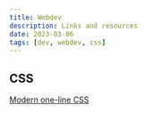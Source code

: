 ```yaml
---
title: Webdev
description: Links and resources
date: 2023-03-06
tags: [dev, webdev, css]
---
```



## CSS

[Modern one-line CSS](https://web.dev/articles/one-line-layouts)